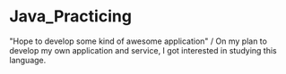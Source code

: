 # Java_Practicing
"Hope to develop some kind of awesome application" / On my plan to develop my own application and service, I got interested in studying this language.
